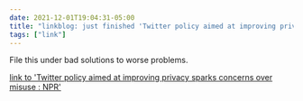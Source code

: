 ```yaml
---
date: 2021-12-01T19:04:31-05:00
title: "linkblog: just finished 'Twitter policy aimed at improving privacy sparks concerns over misuse : NPR'"
tags: ["link"]
---
```

File this under bad solutions to worse problems.
 
[link to 'Twitter policy aimed at improving privacy sparks concerns over misuse : NPR'](https://www.npr.org/2021/12/01/1060600043/twitter-photo-removal-policy-aimed-at-improving-privacy-sparks-concerns-over-mis)
